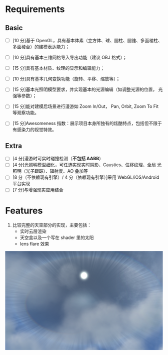 # Requirements

## Basic

- [ ] [10 分]基于 OpenGL，具有基本体素（立方体、球、圆柱、圆锥、多面棱柱、 多面棱台）的建模表达能力；

- [ ] [10 分]具有基本三维网格导入导出功能（建议 OBJ 格式）；

- [ ] [15 分]具有基本材质、纹理的显示和编辑能力；

- [ ] [10 分]具有基本几何变换功能（旋转、平移、缩放等）；

- [ ] [15 分]基本光照明模型要求，并实现基本的光源编辑（如调整光源的位置， 光强等参数）；

- [ ] [15 分]能对建模后场景进行漫游如 Zoom In/Out， Pan, Orbit, Zoom To Fit 等观察功能。

- [ ] [15 分]Awesomeness 指数：展示项目本身所独有的炫酷特点，包括但不限于 有感染力的视觉特效。

## Extra

- [ ] [4 分]漫游时可实时碰撞检测（**不包括 AABB**）
- [ ] [4 分]光照明模型细化，可任选实现实时阴影、Caustics、位移纹理、全局 光照明（光子跟踪）、辐射度、AO 叠加等
- [ ] [8 分（不依赖现有引擎）/ 4 分（依赖现有引擎）]采用 WebGL/iOS/Android 平台实现
- [ ] [7 分]与增强现实应用结合

# Features

1. 比较完整的天空部分的实现，主要包括：
   - 实时云层渲染
   - 天空盒以及一个写在 shader 里的太阳
   - lens flare 效果

![](https://github.com/Fairyland0902/FlightX/raw/master/screenshots/5.png)
